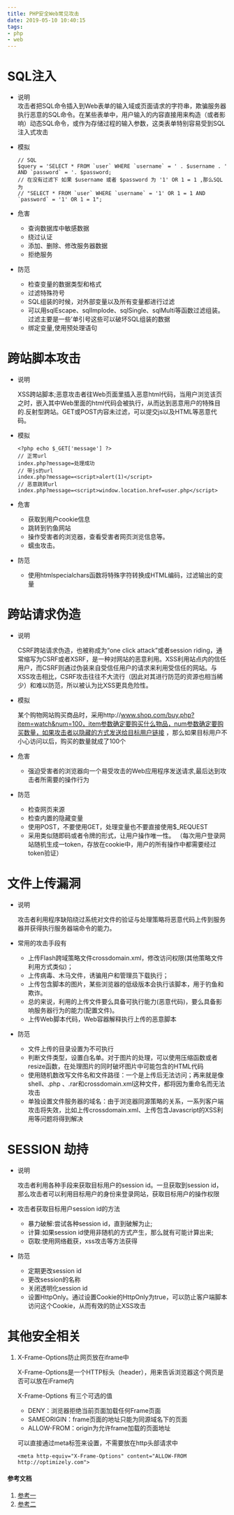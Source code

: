 ```yaml
---
title: PHP安全Web常见攻击
date: 2019-05-10 10:40:15
tags:
- php
- web
---
```


# SQL注入
- 说明    
攻击者把SQL命令插入到Web表单的输入域或页面请求的字符串，欺骗服务器执行恶意的SQL命令。在某些表单中，用户输入的内容直接用来构造（或者影响）动态SQL命令，或作为存储过程的输入参数，这类表单特别容易受到SQL注入式攻击

- 模拟
    ```
    // SQL
    $query = 'SELECT * FROM `user` WHERE `username` = ' . $username . ' AND `password` = '. $password;
    // 在没有过滤下 如果 $username 或者 $password 为 '1' OR 1 = 1 ,那么SQL 为
    // "SELECT * FROM `user` WHERE `username` = '1' OR 1 = 1 AND `password` = '1' OR 1 = 1";
    
    ```
- 危害
    - 查询数据库中敏感数据
    - 绕过认证
    - 添加、删除、修改服务器数据
    - 拒绝服务

- 防范
    - 检查变量的数据类型和格式
    - 过滤特殊符号
    - SQL组装的时候，对外部变量以及所有变量都进行过滤
    - 可以用sqlEscape、sqlImplode、sqlSingle、sqlMulti等函数过滤组装。过滤主要是一些’单引号这些可以破坏SQL组装的数据
    - 绑定变量,使用预处理语句

# 跨站脚本攻击
- 说明
    
    XSS跨站脚本;恶意攻击者往Web页面里插入恶意html代码，当用户浏览该页之时，嵌入其中Web里面的html代码会被执行，从而达到恶意用户的特殊目的.反射型跨站。GET或POST内容未过滤，可以提交js以及HTML等恶意代码。
- 模拟
    ```
    <?php echo $_GET['message'] ?>
    // 正常url
    index.php?message=处理成功
    // 带js的url
    index.php?message=<script>alert(1)</script>
    // 恶意跳转url
    index.php?message=<script>window.location.href=user.php</script>
    
    ```
- 危害
    - 获取到用户cookie信息
    - 跳转到钓鱼网站
    - 操作受害者的浏览器，查看受害者网页浏览信息等。
    - 蠕虫攻击。
- 防范
    - 使用htmlspecialchars函数将特殊字符转换成HTML编码，过滤输出的变量

# 跨站请求伪造
- 说明

    CSRF跨站请求伪造，也被称成为“one click attack”或者session riding，通常缩写为CSRF或者XSRF，是一种对网站的恶意利用。XSS利用站点内的信任用户，而CSRF则通过伪装来自受信任用户的请求来利用受信任的网站。与XSS攻击相比，CSRF攻击往往不大流行（因此对其进行防范的资源也相当稀少）和难以防范，所以被认为比XSS更具危险性。
- 模拟

    某个购物网站购买商品时，采用http://www.shop.com/buy.php?item=watch&num=100，item参数确定要购买什么物品，num参数确定要购买数量，如果攻击者以隐藏的方式发送给目标用户链接
，那么如果目标用户不小心访问以后，购买的数量就成了100个

- 危害

    - 强迫受害者的浏览器向一个易受攻击的Web应用程序发送请求,最后达到攻击者所需要的操作行为

- 防范

    - 检查网页来源
    - 检查内置的隐藏变量
    - 使用POST，不要使用GET，处理变量也不要直接使用$_REQUEST
    - 采用类似随即码或者令牌的形式，让用户操作唯一性。 （每次用户登录网站随机生成一token，存放在cookie中，用户的所有操作中都需要经过token验证）
    
# 文件上传漏洞
- 说明
    
    攻击者利用程序缺陷绕过系统对文件的验证与处理策略将恶意代码上传到服务器并获得执行服务器端命令的能力。
- 常用的攻击手段有
    - 上传Flash跨域策略文件crossdomain.xml，修改访问权限(其他策略文件利用方式类似)；
    - 上传病毒、木马文件，诱骗用户和管理员下载执行；
    - 上传包含脚本的图片，某些浏览器的低级版本会执行该脚本，用于钓鱼和欺诈。
    - 总的来说，利用的上传文件要么具备可执行能力(恶意代码)，要么具备影响服务器行为的能力(配置文件)。
    - 上传Web脚本代码，Web容器解释执行上传的恶意脚本

- 防范
    
    - 文件上传的目录设置为不可执行
    - 判断文件类型，设置白名单。对于图片的处理，可以使用压缩函数或者resize函数，在处理图片的同时破坏图片中可能包含的HTML代码
    - 使用随机数改写文件名和文件路径：一个是上传后无法访问；再来就是像shell、.php 、.rar和crossdomain.xml这种文件，都将因为重命名而无法攻击
    - 单独设置文件服务器的域名：由于浏览器同源策略的关系，一系列客户端攻击将失效，比如上传crossdomain.xml、上传包含Javascript的XSS利用等问题将得到解决

# SESSION 劫持
- 说明

    攻击者利用各种手段来获取目标用户的session id。一旦获取到session id，那么攻击者可以利用目标用户的身份来登录网站，获取目标用户的操作权限
- 攻击者获取目标用户session id的方法
    - 暴力破解:尝试各种session id，直到破解为止;
    - 计算:如果session id使用非随机的方式产生，那么就有可能计算出来;
    - 窃取:使用网络截获，xss攻击等方法获得
- 防范

    - 定期更改session id
    - 更改session的名称
    - 关闭透明化session id
    - 设置HttpOnly。通过设置Cookie的HttpOnly为true，可以防止客户端脚本访问这个Cookie，从而有效的防止XSS攻击

# 其他安全相关

1. X-Frame-Options防止网页放在iframe中

    X-Frame-Options是一个HTTP标头（header），用来告诉浏览器这个网页是否可以放在iFrame内
    
    X-Frame-Options 有三个可选的值
    - DENY：浏览器拒绝当前页面加载任何Frame页面
    - SAMEORIGIN：frame页面的地址只能为同源域名下的页面
    - ALLOW-FROM：origin为允许frame加载的页面地址
    
    可以直接通过meta标签来设置，不需要放在http头部请求中
    ```
    <meta http-equiv="X-Frame-Options" content="ALLOW-FROM http://optimizely.com">
    ```
    
#### 参考文档
1. [参考一](http://blog.csdn.net/erjian666/article/details/53289763)
2. [参考二](http://www.cnblogs.com/luyucheng/p/6234524.html)

